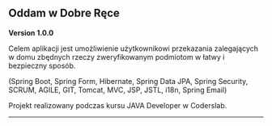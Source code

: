 ## Oddam w Dobre Ręce

**Version 1.0.0**

Celem aplikacji jest umożliwienie
użytkownikowi przekazania zalegających w domu zbędnych
rzeczy zweryfikowanym podmiotom w łatwy i
bezpieczny sposób.

(Spring Boot, Spring Form, Hibernate, Spring Data JPA,
Spring Security, SCRUM, AGILE, GIT, Tomcat, MVC, JSP,
JSTL, i18n, Spring Email)

Projekt realizowany podczas kursu JAVA Developer w Coderslab.

---
